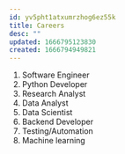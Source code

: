 ```yaml
---
id: yv5pht1atxumrzhog6ez55k
title: Careers
desc: ""
updated: 1666795123830
created: 1666794949821
---
```


1. Software Engineer
2. Python Developer
3. Research Analyst
4. Data Analyst
5. Data Scientist
6. Backend Developer
7. Testing/Automation
8. Machine learning
